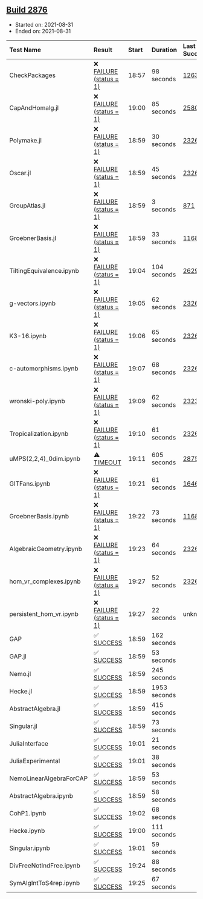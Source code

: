 ## [Build 2876](https://oscarci.mathematik.uni-kl.de/job/oscar-stable/2876/)

* Started on: 2021-08-31
* Ended on: 2021-08-31

| Test Name    | Result | Start | Duration | Last Success | First Failure |
|:-------------|:-------|:------|:---------|:-------------|:--------------|
| CheckPackages | ❌ [FAILURE (status = 1)](https://oscarci.mathematik.uni-kl.de/job/oscar-stable/2876/artifact/logs/build-2876/CheckPackages.log) | 18:57 | 98 seconds | [1263](https://oscarci.mathematik.uni-kl.de/job/oscar-stable/1263/) | [1264](https://oscarci.mathematik.uni-kl.de/job/oscar-stable/1264/) |
| CapAndHomalg.jl | ❌ [FAILURE (status = 1)](https://oscarci.mathematik.uni-kl.de/job/oscar-stable/2876/artifact/logs/build-2876/CapAndHomalg.jl.log) | 19:00 | 85 seconds | [2580](https://oscarci.mathematik.uni-kl.de/job/oscar-stable/2580/) | [2581](https://oscarci.mathematik.uni-kl.de/job/oscar-stable/2581/) |
| Polymake.jl | ❌ [FAILURE (status = 1)](https://oscarci.mathematik.uni-kl.de/job/oscar-stable/2876/artifact/logs/build-2876/Polymake.jl.log) | 18:59 | 30 seconds | [2326](https://oscarci.mathematik.uni-kl.de/job/oscar-stable/2326/) | [2327](https://oscarci.mathematik.uni-kl.de/job/oscar-stable/2327/) |
| Oscar.jl | ❌ [FAILURE (status = 1)](https://oscarci.mathematik.uni-kl.de/job/oscar-stable/2876/artifact/logs/build-2876/Oscar.jl.log) | 18:59 | 45 seconds | [2326](https://oscarci.mathematik.uni-kl.de/job/oscar-stable/2326/) | [2327](https://oscarci.mathematik.uni-kl.de/job/oscar-stable/2327/) |
| GroupAtlas.jl | ❌ [FAILURE (status = 1)](https://oscarci.mathematik.uni-kl.de/job/oscar-stable/2876/artifact/logs/build-2876/GroupAtlas.jl.log) | 18:59 | 3 seconds | [871](https://oscarci.mathematik.uni-kl.de/job/oscar-stable/871/) | [872](https://oscarci.mathematik.uni-kl.de/job/oscar-stable/872/) |
| GroebnerBasis.jl | ❌ [FAILURE (status = 1)](https://oscarci.mathematik.uni-kl.de/job/oscar-stable/2876/artifact/logs/build-2876/GroebnerBasis.jl.log) | 18:59 | 33 seconds | [1168](https://oscarci.mathematik.uni-kl.de/job/oscar-stable/1168/) | [1169](https://oscarci.mathematik.uni-kl.de/job/oscar-stable/1169/) |
| TiltingEquivalence.ipynb | ❌ [FAILURE (status = 1)](https://oscarci.mathematik.uni-kl.de/job/oscar-stable/2876/artifact/logs/build-2876/TiltingEquivalence.ipynb.log) | 19:04 | 104 seconds | [2629](https://oscarci.mathematik.uni-kl.de/job/oscar-stable/2629/) | [2630](https://oscarci.mathematik.uni-kl.de/job/oscar-stable/2630/) |
| g-vectors.ipynb | ❌ [FAILURE (status = 1)](https://oscarci.mathematik.uni-kl.de/job/oscar-stable/2876/artifact/logs/build-2876/g-vectors.ipynb.log) | 19:05 | 62 seconds | [2326](https://oscarci.mathematik.uni-kl.de/job/oscar-stable/2326/) | [2327](https://oscarci.mathematik.uni-kl.de/job/oscar-stable/2327/) |
| K3-16.ipynb | ❌ [FAILURE (status = 1)](https://oscarci.mathematik.uni-kl.de/job/oscar-stable/2876/artifact/logs/build-2876/K3-16.ipynb.log) | 19:06 | 65 seconds | [2326](https://oscarci.mathematik.uni-kl.de/job/oscar-stable/2326/) | [2327](https://oscarci.mathematik.uni-kl.de/job/oscar-stable/2327/) |
| c-automorphisms.ipynb | ❌ [FAILURE (status = 1)](https://oscarci.mathematik.uni-kl.de/job/oscar-stable/2876/artifact/logs/build-2876/c-automorphisms.ipynb.log) | 19:07 | 68 seconds | [2326](https://oscarci.mathematik.uni-kl.de/job/oscar-stable/2326/) | [2327](https://oscarci.mathematik.uni-kl.de/job/oscar-stable/2327/) |
| wronski-poly.ipynb | ❌ [FAILURE (status = 1)](https://oscarci.mathematik.uni-kl.de/job/oscar-stable/2876/artifact/logs/build-2876/wronski-poly.ipynb.log) | 19:09 | 62 seconds | [2323](https://oscarci.mathematik.uni-kl.de/job/oscar-stable/2323/) | [2324](https://oscarci.mathematik.uni-kl.de/job/oscar-stable/2324/) |
| Tropicalization.ipynb | ❌ [FAILURE (status = 1)](https://oscarci.mathematik.uni-kl.de/job/oscar-stable/2876/artifact/logs/build-2876/Tropicalization.ipynb.log) | 19:10 | 61 seconds | [2326](https://oscarci.mathematik.uni-kl.de/job/oscar-stable/2326/) | [2327](https://oscarci.mathematik.uni-kl.de/job/oscar-stable/2327/) |
| uMPS(2,2,4)_0dim.ipynb | ⚠ [TIMEOUT](https://oscarci.mathematik.uni-kl.de/job/oscar-stable/2876/artifact/logs/build-2876/uMPS-2-2-4-_0dim.ipynb.log) | 19:11 | 605 seconds | [2875](https://oscarci.mathematik.uni-kl.de/job/oscar-stable/2875/) | [2876](https://oscarci.mathematik.uni-kl.de/job/oscar-stable/2876/) |
| GITFans.ipynb | ❌ [FAILURE (status = 1)](https://oscarci.mathematik.uni-kl.de/job/oscar-stable/2876/artifact/logs/build-2876/GITFans.ipynb.log) | 19:21 | 61 seconds | [1646](https://oscarci.mathematik.uni-kl.de/job/oscar-stable/1646/) | [1647](https://oscarci.mathematik.uni-kl.de/job/oscar-stable/1647/) |
| GroebnerBasis.ipynb | ❌ [FAILURE (status = 1)](https://oscarci.mathematik.uni-kl.de/job/oscar-stable/2876/artifact/logs/build-2876/GroebnerBasis.ipynb.log) | 19:22 | 73 seconds | [1168](https://oscarci.mathematik.uni-kl.de/job/oscar-stable/1168/) | [1169](https://oscarci.mathematik.uni-kl.de/job/oscar-stable/1169/) |
| AlgebraicGeometry.ipynb | ❌ [FAILURE (status = 1)](https://oscarci.mathematik.uni-kl.de/job/oscar-stable/2876/artifact/logs/build-2876/AlgebraicGeometry.ipynb.log) | 19:23 | 64 seconds | [2326](https://oscarci.mathematik.uni-kl.de/job/oscar-stable/2326/) | [2327](https://oscarci.mathematik.uni-kl.de/job/oscar-stable/2327/) |
| hom_vr_complexes.ipynb | ❌ [FAILURE (status = 1)](https://oscarci.mathematik.uni-kl.de/job/oscar-stable/2876/artifact/logs/build-2876/hom_vr_complexes.ipynb.log) | 19:27 | 52 seconds | [2326](https://oscarci.mathematik.uni-kl.de/job/oscar-stable/2326/) | [2327](https://oscarci.mathematik.uni-kl.de/job/oscar-stable/2327/) |
| persistent_hom_vr.ipynb | ❌ [FAILURE (status = 1)](https://oscarci.mathematik.uni-kl.de/job/oscar-stable/2876/artifact/logs/build-2876/persistent_hom_vr.ipynb.log) | 19:27 | 22 seconds | unknown | unknown |
| GAP | ✅ [SUCCESS](https://oscarci.mathematik.uni-kl.de/job/oscar-stable/2876/artifact/logs/build-2876/GAP.log) | 18:59 | 162 seconds |  |  |
| GAP.jl | ✅ [SUCCESS](https://oscarci.mathematik.uni-kl.de/job/oscar-stable/2876/artifact/logs/build-2876/GAP.jl.log) | 18:59 | 53 seconds |  |  |
| Nemo.jl | ✅ [SUCCESS](https://oscarci.mathematik.uni-kl.de/job/oscar-stable/2876/artifact/logs/build-2876/Nemo.jl.log) | 18:59 | 245 seconds |  |  |
| Hecke.jl | ✅ [SUCCESS](https://oscarci.mathematik.uni-kl.de/job/oscar-stable/2876/artifact/logs/build-2876/Hecke.jl.log) | 18:59 | 1953 seconds |  |  |
| AbstractAlgebra.jl | ✅ [SUCCESS](https://oscarci.mathematik.uni-kl.de/job/oscar-stable/2876/artifact/logs/build-2876/AbstractAlgebra.jl.log) | 18:59 | 415 seconds |  |  |
| Singular.jl | ✅ [SUCCESS](https://oscarci.mathematik.uni-kl.de/job/oscar-stable/2876/artifact/logs/build-2876/Singular.jl.log) | 18:59 | 73 seconds |  |  |
| JuliaInterface | ✅ [SUCCESS](https://oscarci.mathematik.uni-kl.de/job/oscar-stable/2876/artifact/logs/build-2876/JuliaInterface.log) | 19:01 | 21 seconds |  |  |
| JuliaExperimental | ✅ [SUCCESS](https://oscarci.mathematik.uni-kl.de/job/oscar-stable/2876/artifact/logs/build-2876/JuliaExperimental.log) | 19:01 | 38 seconds |  |  |
| NemoLinearAlgebraForCAP | ✅ [SUCCESS](https://oscarci.mathematik.uni-kl.de/job/oscar-stable/2876/artifact/logs/build-2876/NemoLinearAlgebraForCAP.log) | 18:59 | 53 seconds |  |  |
| AbstractAlgebra.ipynb | ✅ [SUCCESS](https://oscarci.mathematik.uni-kl.de/job/oscar-stable/2876/artifact/logs/build-2876/AbstractAlgebra.ipynb.log) | 18:59 | 58 seconds |  |  |
| CohP1.ipynb | ✅ [SUCCESS](https://oscarci.mathematik.uni-kl.de/job/oscar-stable/2876/artifact/logs/build-2876/CohP1.ipynb.log) | 19:02 | 68 seconds |  |  |
| Hecke.ipynb | ✅ [SUCCESS](https://oscarci.mathematik.uni-kl.de/job/oscar-stable/2876/artifact/logs/build-2876/Hecke.ipynb.log) | 19:00 | 111 seconds |  |  |
| Singular.ipynb | ✅ [SUCCESS](https://oscarci.mathematik.uni-kl.de/job/oscar-stable/2876/artifact/logs/build-2876/Singular.ipynb.log) | 19:01 | 59 seconds |  |  |
| DivFreeNotIndFree.ipynb | ✅ [SUCCESS](https://oscarci.mathematik.uni-kl.de/job/oscar-stable/2876/artifact/logs/build-2876/DivFreeNotIndFree.ipynb.log) | 19:24 | 88 seconds |  |  |
| SymAlgIntToS4rep.ipynb | ✅ [SUCCESS](https://oscarci.mathematik.uni-kl.de/job/oscar-stable/2876/artifact/logs/build-2876/SymAlgIntToS4rep.ipynb.log) | 19:25 | 67 seconds |  |  |
